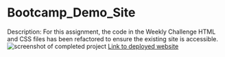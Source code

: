 # Bootcamp_Demo_Site
Description:
For this assignment, the code in the Weekly Challenge HTML and CSS files has been refactored to ensure the existing site is accessible. 
<img src="01-html-css-git-homework-demo.png" alt="screenshot of completed project" />
<a href="#https://pmgirardi.github.io/Bootcamp_Demo_Site/">Link to deployed website</a>
